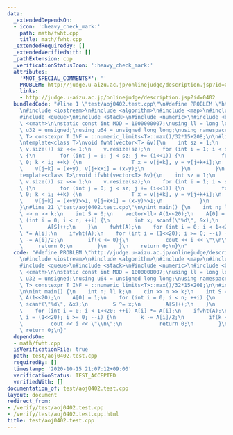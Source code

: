 ```yaml
---
data:
  _extendedDependsOn:
  - icon: ':heavy_check_mark:'
    path: math/fwht.cpp
    title: math/fwht.cpp
  _extendedRequiredBy: []
  _extendedVerifiedWith: []
  _pathExtension: cpp
  _verificationStatusIcon: ':heavy_check_mark:'
  attributes:
    '*NOT_SPECIAL_COMMENTS*': ''
    PROBLEM: http://judge.u-aizu.ac.jp/onlinejudge/description.jsp?id=0402
    links:
    - http://judge.u-aizu.ac.jp/onlinejudge/description.jsp?id=0402
  bundledCode: "#line 1 \"test/aoj0402.test.cpp\"\n#define PROBLEM \"http://judge.u-aizu.ac.jp/onlinejudge/description.jsp?id=0402\"\
    \n#include <iostream>\n#include <algorithm>\n#include <map>\n#include <set>\n\
    #include <queue>\n#include <stack>\n#include <numeric>\n#include <bitset>\n#include\
    \ <cmath>\n\nstatic const int MOD = 1000000007;\nusing ll = long long;\nusing\
    \ u32 = unsigned;\nusing u64 = unsigned long long;\nusing namespace std;\n\ntemplate<class\
    \ T> constexpr T INF = ::numeric_limits<T>::max()/32*15+208;\n\n#line 1 \"math/fwht.cpp\"\
    \ntemplate<class T>\nvoid fwht(vector<T> &v){\n    int sz = 1;\n    while(sz <\
    \ v.size()) sz <<= 1;\n    v.resize(sz);\n    for (int i = 1; i < sz; i <<= 1)\
    \ {\n        for (int j = 0; j < sz; j += (i<<1)) {\n            for (int k =\
    \ 0; k < i; ++k) {\n                T x = v[j+k], y = v[j+k+i];\n            \
    \    v[j+k] = (x+y), v[j+k+i] = (x-y);\n            }\n        }\n    }\n}\n\n\
    template<class T>\nvoid ifwht(vector<T> &v){\n    int sz = 1;\n    while(sz <\
    \ v.size()) sz <<= 1;\n    v.resize(sz);\n    for (int i = 1; i < sz; i <<= 1)\
    \ {\n        for (int j = 0; j < sz; j += (i<<1)) {\n            for (int k =\
    \ 0; k < i; ++k) {\n                T x = v[j+k], y = v[j+k+i];\n            \
    \    v[j+k] = (x+y)>>1, v[j+k+i] = (x-y)>>1;\n            }\n        }\n    }\n\
    }\n#line 21 \"test/aoj0402.test.cpp\"\n\nint main() {\n    int n; ll k;\n    cin\
    \ >> n >> k;\n    int S = 0;\n    vector<ll> A(1<<20);\n    A[0] = 1;\n    for\
    \ (int i = 0; i < n; ++i) {\n        int x; scanf(\"%d\", &x);\n        S ^= x;\n\
    \        A[S]++;\n    }\n    fwht(A);\n    for (int i = 0; i < 1<<20; ++i) A[i]\
    \ *= A[i];\n    ifwht(A);\n    for (int i = (1<<20); i >= 0; --i) {\n        k\
    \ -= A[i]/2;\n        if(k <= 0){\n            cout << i << \"\\n\";\n       \
    \     return 0;\n        }\n    }\n    return 0;\n}\n"
  code: "#define PROBLEM \"http://judge.u-aizu.ac.jp/onlinejudge/description.jsp?id=0402\"\
    \n#include <iostream>\n#include <algorithm>\n#include <map>\n#include <set>\n\
    #include <queue>\n#include <stack>\n#include <numeric>\n#include <bitset>\n#include\
    \ <cmath>\n\nstatic const int MOD = 1000000007;\nusing ll = long long;\nusing\
    \ u32 = unsigned;\nusing u64 = unsigned long long;\nusing namespace std;\n\ntemplate<class\
    \ T> constexpr T INF = ::numeric_limits<T>::max()/32*15+208;\n\n#include \"../math/fwht.cpp\"\
    \n\nint main() {\n    int n; ll k;\n    cin >> n >> k;\n    int S = 0;\n    vector<ll>\
    \ A(1<<20);\n    A[0] = 1;\n    for (int i = 0; i < n; ++i) {\n        int x;\
    \ scanf(\"%d\", &x);\n        S ^= x;\n        A[S]++;\n    }\n    fwht(A);\n\
    \    for (int i = 0; i < 1<<20; ++i) A[i] *= A[i];\n    ifwht(A);\n    for (int\
    \ i = (1<<20); i >= 0; --i) {\n        k -= A[i]/2;\n        if(k <= 0){\n   \
    \         cout << i << \"\\n\";\n            return 0;\n        }\n    }\n   \
    \ return 0;\n}"
  dependsOn:
  - math/fwht.cpp
  isVerificationFile: true
  path: test/aoj0402.test.cpp
  requiredBy: []
  timestamp: '2020-10-15 21:07:12+09:00'
  verificationStatus: TEST_ACCEPTED
  verifiedWith: []
documentation_of: test/aoj0402.test.cpp
layout: document
redirect_from:
- /verify/test/aoj0402.test.cpp
- /verify/test/aoj0402.test.cpp.html
title: test/aoj0402.test.cpp
---
```

